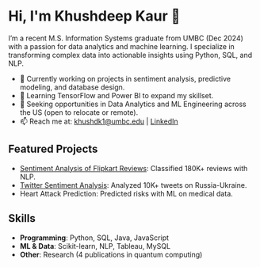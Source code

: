 # Hi, I'm Khushdeep Kaur 👋

I’m a recent M.S. Information Systems graduate from UMBC (Dec 2024) with a passion for data analytics and machine learning. I specialize in transforming complex data into actionable insights using Python, SQL, and NLP.

- 🔭 Currently working on projects in sentiment analysis, predictive modeling, and database design.
- 🌱 Learning TensorFlow and Power BI to expand my skillset.
- 💼 Seeking opportunities in Data Analytics and ML Engineering across the US (open to relocate or remote).
- 📫 Reach me at: khushdk1@umbc.edu | [LinkedIn](https://www.linkedin.com/in/khushdeep-kaur-611623239/)

## Featured Projects
- [Sentiment Analysis of Flipkart Reviews](https://github.com/Khushdeep-Kaur12/Product_categorization-NLP): Classified 180K+ reviews with NLP.
- [Twitter Sentiment Analysis](https://github.com/Khushdeep-Kaur12/Twitter-SentimentAnalysis): Analyzed 10K+ tweets on Russia-Ukraine.
- Heart Attack Prediction: Predicted risks with ML on medical data.

## Skills
- **Programming**: Python, SQL, Java, JavaScript
- **ML & Data**: Scikit-learn, NLP, Tableau, MySQL
- **Other**: Research (4 publications in quantum computing)
